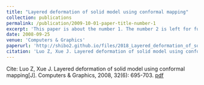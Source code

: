 ```yaml
---
title: "Layered deformation of solid model using conformal mapping"
collection: publications
permalink: /publication/2009-10-01-paper-title-number-1
excerpt: 'This paper is about the number 1. The number 2 is left for future work.'
date: 2008-09-25
venue: 'Computers & Graphics'
paperurl: 'http://shibo2.github.io/files/2018_Layered_deformation_of_solid_model_using_conformal_mapping.pdf'
citation: 'Luo Z, Xue J. Layered deformation of solid model using conformal mapping[J]. Computers & Graphics, 2008, 32(6): 695-703.'
---
```


Cite: Luo Z, Xue J. Layered deformation of solid model using conformal mapping[J]. Computers & Graphics, 2008, 32(6): 695-703. [pdf](http://shibo2.github.io/files/2018_Layered_deformation_of_solid_model_using_conformal_mapping.pdf)